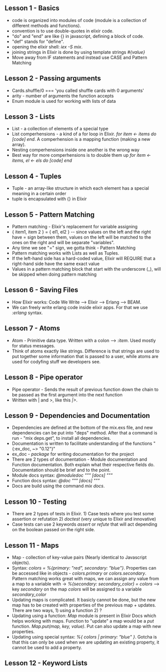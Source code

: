 ## Lesson 1 - Basics

* code is organized into modules of code (module is a collection of different methods and functions).
* convention is to use double-quotes in elixir code.
* "do" and "end" are like {} in javascript, defining a block of code.
* "def" stands for "define".
* opening the elixir shell: *iex -S mix*.
* joining strings in Elixir is done by using template strings *#{value}*
* Move away from IF statements and instead use CASE and Pattern Matching

## Lesson 2 - Passing arguments

* Cards.shuffle/0 === 'you called shuffle cards with 0 arguments'
* arity - number of arguments the function accepts
* Enum module is used for working with lists of data

## Lesson 3 - Lists

* List - a collection of elements of a special type
* List comperhensions - a kind of a for loop in Elixir. *for item <- items do [code] end*. A comperhension is a mapping function (making a new array).
* Nesting comperhensions inside one another is the wrong way
* Best way for more comperhensions is to double them up *for item <- items, el <- els do [code] end*

## Lesson 4 - Tuples

* Tuple - an array-like structure in which each element has a special meaning in a certain order
* tuple is encapsulated with {} in Elixir

## Lesson 5 - Pattern Matching

* Pattern matching - Elixir's replacement for variable assigning
* { item1, item 2 } = { el1, el2 } -- since values on the left and the right have = sign between them, values on the left will be matched to the ones on the right and will be separate "variables".
* Any time we see "=" sign, we gotta think - Pattern Matching
* Pattern matching works with Lists as well as Tuples.
* If the left-hand side has a hard-coded value, Elixir will REQUIRE that a right-hand side have the same exact value
* Values in a pattern matching block that start with the underscore (_), will be skipped when doing pattern matching

## Lesson 6 - Saving Files

* How Elixir works: Code We Write --> Elixir --> Erlang --> BEAM.
* We can freely write erlang code inside elixir apps. For that we use *:erlang* syntax.

## Lesson 7 - Atoms

* Atom - Primitive data type. Written with a colon --> *:item*. Used mostly for status messages.
* Think of atoms exactly like strings. Difference is that strings are used to put together some information that is passed to a user, while atoms are used for codyfing stuff we developers see.

## Lesson 8 - Pipe operator

* Pipe operator - Sends the result of previous function down the chain to be passed as the first argument into the next function
* Written with | and >, like this *|>*.

## Lesson 9 - Dependencies and Documentation

* Dependencies are defined at the bottom of the mix.exs file, and new dependencies can be put into "deps" method. After that a command is run - "mix deps.get", to install all dependencies.
* Documentation is written to facilitate understanding of the functions "{:ex_doc, ~> "0.12"}"
* ex_doc - *package* for writing documentation for the project
* There are 2 types of documentation - Module documentation and Function documentation. Both explain what their respective fields do. Documentation should be brief and to the point.
* Module docs syntax: *@moduledoc """ [docs] """*
* Function docs syntax: *@doc """ [docs] """*
* Docs are build using the command *mix docs*.

## Lesson 10 - Testing

* There are 2 types of tests in Elixir. 1) Case tests where you test some assertion or refutation 2) *doctest* (very unique to Elixir and innovative)
* Case tests can use 2 keywords *assert* or *refute* that will act depending on the boolean passed on the right side.

## Lesson 11 - Maps

* Map - collection of key-value pairs (Nearly identical to Javascript objects).
* Syntax: *colors = %{primary: "red", secondary: "blue"}*. Properties can be accessed like in objects - *colors.primary* or *colors.secondary*. Pattern matching works great with maps, we can assign any value from a map to a variable with -> *%{secondary: secondary_color} = colors* --> key *secondary* on the map *colors* will be assigned to a variable *secondary_color*
* Updating maps is complicated. It basicly cannot be done, but the new map has to be created with properties of the previous map + updates. There are two ways, 1) using a function 2) ?
* Updating using a function: *Map* module is present in Elixir Docs which helps working with maps. Function to "update" a map would be a *put* function. *Map.put(map, key, value)*. Put can also update a map with new properties.
* Updating using special syntax: *%{ colors | primary: "blue" }*. Gotcha is that this can only be used when we are updating an existing property, it cannot be used to add a property.

## Lesson 12 - Keyword Lists

